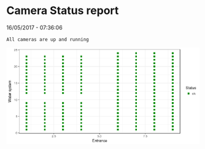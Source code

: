 Camera Status report
================
16/05/2017 - 07:36:06

    All cameras are up and running

![](camreport_files/figure-markdown_github/unnamed-chunk-2-1.png)
